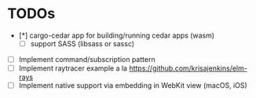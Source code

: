 
# TODOs

- [*] cargo-cedar app for building/running cedar apps (wasm)
  - [ ] support SASS (libsass or sassc)
- [ ] Implement command/subscription pattern
- [ ] Implement raytracer example a la https://github.com/krisajenkins/elm-rays
- [ ] Implement native support via embedding in WebKit view (macOS, iOS)
